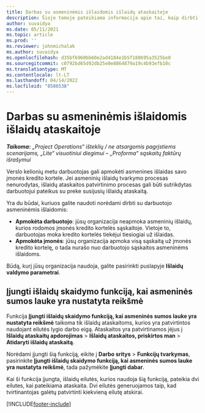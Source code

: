 ```yaml
---
title: Darbas su asmeninėmis išlaidomis išlaidų ataskaitoje
description: Šioje temoje pateikiama informacija apie tai, kaip dirbti su asmeninėmis išlaidomis, kurias darbuotojai patiria keliaudami verslo tikslais.
author: suvaidya
ms.date: 05/11/2021
ms.topic: article
ms.prod: ''
ms.reviewer: johnmichalak
ms.author: suvaidya
ms.openlocfilehash: d35bf6960bb60e2ad4184e1b5f188695a3525be0
ms.sourcegitcommit: c0792bd65d92db25e0e8864879a19c4b93efb10c
ms.translationtype: MT
ms.contentlocale: lt-LT
ms.lasthandoff: 04/14/2022
ms.locfileid: "8586538"
---
```

# <a name="work-with-personal-expenses-on-an-expense-report"></a>Darbas su asmeninėmis išlaidomis išlaidų ataskaitoje

_**Taikoma:** „Project Operations“ išteklių / ne atsargomis pagrįstiems scenarijams, „Lite“ visuotiniui diegimui – „Proforma“ sąskaitų faktūrų išrašymui_

Verslo kelionių metu darbuotojas gali apmokėti asmenines išlaidas savo įmonės kredito kortele. Jei asmeninių išlaidų tvarkymo procesas nenurodytas, išlaidų ataskaitos patvirtinimo procesas gali būti sutrikdytas darbuotojui pateikus su preke susijusių išlaidų ataskaitą.

Yra du būdai, kuriuos galite naudoti norėdami dirbti su darbuotojo asmeninėmis išlaidomis:

  - **Apmokėta darbuotojo**: jūsų organizacija neapmoka asmeninių išlaidų, kurios rodomos įmonės kredito kortelės sąskaitoje. Vietoje to, darbuotojas moka kredito kortelės tiekėjui tiesiogiai už išlaidas. 
  - **Apmokėta įmonės**: jūsų organizacija apmoka visą sąskaitą už įmonės kredito kortelę, o tada nurašo nuo darbuotojo sąskaitos asmeninėms išlaidoms.

Būdą, kurį jūsų organizacija naudoja, galite pasirinkti puslapyje **Išlaidų valdymo parametrai**.


## <a name="enable-split-expense-function-when-personal-amount-field-has-value-defined"></a>Įjungti išlaidų skaidymo funkciją, kai asmeninės sumos lauke yra nustatyta reikšmė

Funkcija **Įjungti išlaidų skaidymo funkciją, kai asmeninės sumos lauke yra nustatyta reikšmė** taikoma tik išlaidų ataskaitoms, kurios yra patvirtintos naudojant eilutės lygio darbo eigą. Ataskaitos yra patvirtinamos įėjus į **Išlaidų ataskaitų apdorojimas** > **Išlaidų ataskaitos, priskirtos man** > **Atidaryti išlaidų ataskaitą**. 

Norėdami įjungti šią funkciją, eikite į **Darbo sritys** > **Funkcijų tvarkymas**, pasirinkite **Įjungti išlaidų skaidymo funkciją, kai asmeninės sumos lauke yra nustatyta reikšmė**, tada pažymėkite **Įjungti dabar**. 

Kai ši funkcija įjungta, išlaidų eilutės, kurios naudoja šią funkciją, pateikia dvi eilutes, kai pateikiama ataskaita. Dvi eilutės generuojamos taip, kad tvirtinantojas galėtų patvirtinti kiekvieną eilutę atskirai.


[!INCLUDE[footer-include](../includes/footer-banner.md)]
